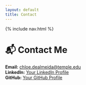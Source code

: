 ```yaml
---
layout: default
title: Contact
---
```


{% include nav.html %}

# 📬 Contact Me

**Email:** chloe.dealmeida@temple.edu  
**LinkedIn:** [Your LinkedIn Profile](https://linkedin.com/in/chloe-dealmeida)  
**GitHub:** [Your GitHub Profile](https://github.com/chloedealmeida)
